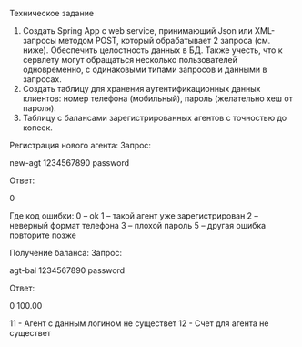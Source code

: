 Техническое  задание 		 
1.	Создать Spring App c web service, принимающий Json или XML-запросы методом POST, который обрабатывает 2 запроса (см. ниже). Обеспечить целостность данных в БД. Также учесть, что к сервлету могут обращаться несколько  пользователей одновременно, с одинаковыми типами запросов и данными в запросах.
2.	Создать таблицу для хранения аутентификационных данных клиентов: номер телефона (мобильный), пароль (желательно хеш  от пароля).
3.	Таблицу с балансами зарегистрированных агентов с точностью до копеек.

Регистрация нового агента:
Запрос:
<?xml version="1.0" encoding="utf-8"?>
<request>
 <request-type>new-agt</request-type>
 <login>1234567890</login> 
 <password>password</password> 
</request>

Ответ: 
<?xml version="1.0" encoding="utf-8"?>
<response>
 <result-code>0</result-code>
</response>

Где код ошибки:
 0 – ok
 1 – такой агент уже  зарегистрирован
 2 – неверный формат телефона
 3 – плохой пароль
 5 – другая ошибка повторите позже

Получение баланса:
Запрос:
<?xml version="1.0" encoding="utf-8"?>
<request>
 <request-type>agt-bal</request-type>
 <login>1234567890</login> 
 <password>password</password> 
</request>

Ответ:
<?xml version="1.0" encoding="utf-8"?>
<response>
  <result-code>0</result-code>
  <bal>100.00</bal>
</response>

11 - Агент с данным логином не существет
12 - Счет для агента не существет
